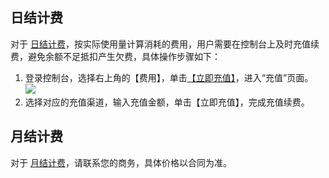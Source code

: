 ## 日结计费
对于 [日结计费](https://intl.cloud.tencent.com/document/product/1041/33478)，按实际使用量计算消耗的费用，用户需要在控制台上及时充值续费，避免余额不足抵扣产生欠费，具体操作步骤如下：
1. 登录控制台，选择右上角的【费用】，单击[【立即充值】](https://console.cloud.tencent.com/account/recharge)，进入“充值”页面。
![](https://main.qcloudimg.com/raw/abd6dc8b57258ba5bea63941abc5c1ac.png)
2. 选择对应的充值渠道，输入充值金额，单击【立即充值】，完成充值续费。


## 月结计费
对于 [月结计费](https://intl.cloud.tencent.com/document/product/1041/33478)，请联系您的商务，具体价格以合同为准。
